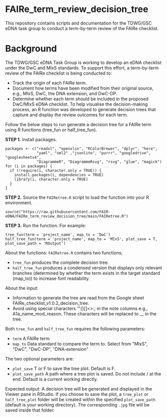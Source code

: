 # FAIRe_term_review_decision_tree
This repository contains scripts and documentation for the TDWG/GSC eDNA task group to conduct a term-by-term review of the FAIRe checklist. 

# Background
The TDWG/GSC eDNA Task Group is working to develop an eDNA checklist under the DwC and MIxS standards.
To support this effort, a term-by-term review of the FAIRe checklist is being conducted to:
- Track the origin of each FAIRe term.
- Document how terms have been modified from their original source, e.g., MIxS, DwC, the DNA extension, and DwC-DP.
- Determine whether each term should be included in the proposed DwC/MIxS eDNA checklist.
To help visualise the decision-making process, an R function was developed to generate decision trees that capture and display the review outcomes for each term.

Follow the below steps to run generate a decision tree for a FAIRe term using R functions (tree_fun or half_tree_fun).

**STEP 1.** Install packages. 

```
packages <- c("readxl", "openxlsx", "RColorBrewer", "dplyr", "here", 
              "yaml", "xml2" ,"jsonlite", "purrr", "googledrive", "googlesheets4",
              "DiagrammeR", "DiagrammeRsvg", "rsvg", "glue", "magick") 
for (i in packages) {
  if (!require(i, character.only = TRUE)) {
    install.packages(i, dependencies = TRUE)
    library(i, character.only = TRUE)
  }
}
```

**STEP 2.** Source the `FAIRetree.R` script to load the function into your R environment.

```
source("https://raw.githubusercontent.com/FAIR-eDNA/FAIRe_term_review_decision_tree/main/FAIRetree.R")

```

**STEP 3.** Run the function. For example:
```
tree_fun(term = 'project_name', map_to = 'DwC')
half_tree_fun(term = 'project_name', map_to = 'MIxS', plot_save = T, plot_save_path = 'ROutput')
```

About the functions: 
`FAIRetree.R` contains two functions; 
- `tree_fun` produces the complete decision tree.
- `half_tree_fun` produces a condensed version that displays only relevant branches (determined by whether the term exists in the target standard (map_to)) to increase font readability.

About the input: 
- Information to generate the tree are read from the Google sheet FAIRe_checklist_v1.0.2_decision_tree.
- Avoid using special characters '\"{}[]<>:; in the note columns e.g., A1a_name_mod_reason. These characters will be replaced to __ in the tree.

Both `tree_fun` and `half_tree_fun` requires the following parameters:
- `term` A FAIRe term
- `map_to` Data standard to compare the term to. Select from "MIxS", "DwC", "DwC-DP", "DNA-extension"

The two optional parameters are:
- `plot_save` T or F to save the tree plot. Default is F.
- `plot_save_path` A path where a tree plot is saved. Do not include / at the end. Default is a current working directly. 

Expected output:
A decision tree will be generated and displayed in the Viewer pane in RStudio.
If you choose to save the plot, a `tree_plot` or `half_tree_plot` folder will be created within the specified `plot_save_path` (default is your working directory). The corresponding `.jpg` file will be saved inside that folder.
